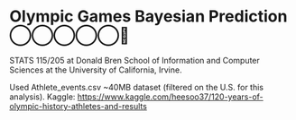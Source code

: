 #  Olympic Games Bayesian Prediction ◯‍◯‍◯‍◯‍◯🏅

STATS 115/205 at Donald Bren School of Information and Computer Sciences at the University of California, Irvine. 

Used Athlete_events.csv ~40MB dataset (filtered on the U.S. for this analysis).
Kaggle: https://www.kaggle.com/heesoo37/120-years-of-olympic-history-athletes-and-results

